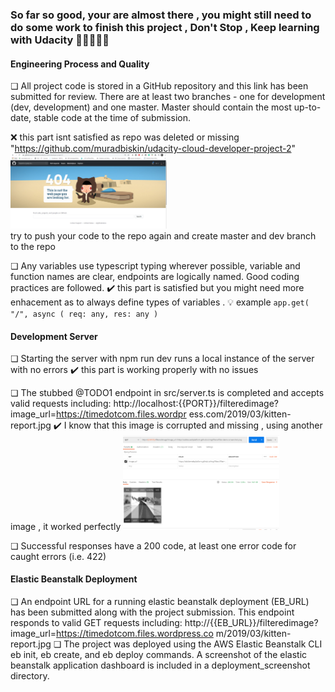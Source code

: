 ### So far so good, your are almost there , you might still need to do some work to finish this project , Don't Stop , Keep learning with Udacity 💪💪💪💪💪 


#### Engineering Process and Quality
❏ All project code is stored in a GitHub repository and this link has been submitted
for review. There are at least two branches - one for development (dev,
development) and one master. Master should contain the most up-to-date, stable
code at the time of submission.

❌	 this part isnt satisfied as repo was deleted or missing "https://github.com/muradbiskin/udacity-cloud-developer-project-2"
<img src="https://github.com/AliAhmedNada/muradbiskinImageFilterReview/blob/master/images/repo%20not%20found.PNG" alt="image posted" width="250"/> <br>
try to push your code to the repo again and create master and dev branch to the repo 



❏ Any variables use typescript typing wherever possible, variable and function
names are clear, endpoints are logically named. Good coding practices are
followed.
✔️	this part is satisfied but you might need more enhacement as to always define types of variables .
💡   example `app.get( "/", async ( req: any, res: any )`

#### Development Server
❏ Starting the server with npm run dev runs a local instance of the server with no
errors
✔️ this part is working properly with no issues 

❏ The stubbed @TODO1 endpoint in src/server.ts is completed and accepts
valid requests including:
http://localhost:{{PORT}}/filteredimage?image_url=https://timedotcom.files.wordpr
ess.com/2019/03/kitten-report.jpg
✔️ I know that this image is corrupted and missing , using another image , it worked perfectly 
<img src="https://github.com/AliAhmedNada/muradbiskinImageFilterReview/blob/master/images/capture.png" alt="image posted" width="250"/>


❏ Successful responses have a 200 code, at least one error code for caught errors
(i.e. 422)

#### Elastic Beanstalk Deployment
❏ An endpoint URL for a running elastic beanstalk deployment (EB_URL) has been
submitted along with the project submission. This endpoint responds to valid
GET requests including:
http://{{EB_URL}}/filteredimage?image_url=https://timedotcom.files.wordpress.co
m/2019/03/kitten-report.jpg
❏ The project was deployed using the AWS Elastic Beanstalk CLI eb init, eb
create, and eb deploy commands.
A screenshot of the elastic beanstalk application dashboard is included in a
deployment_screenshot directory.

